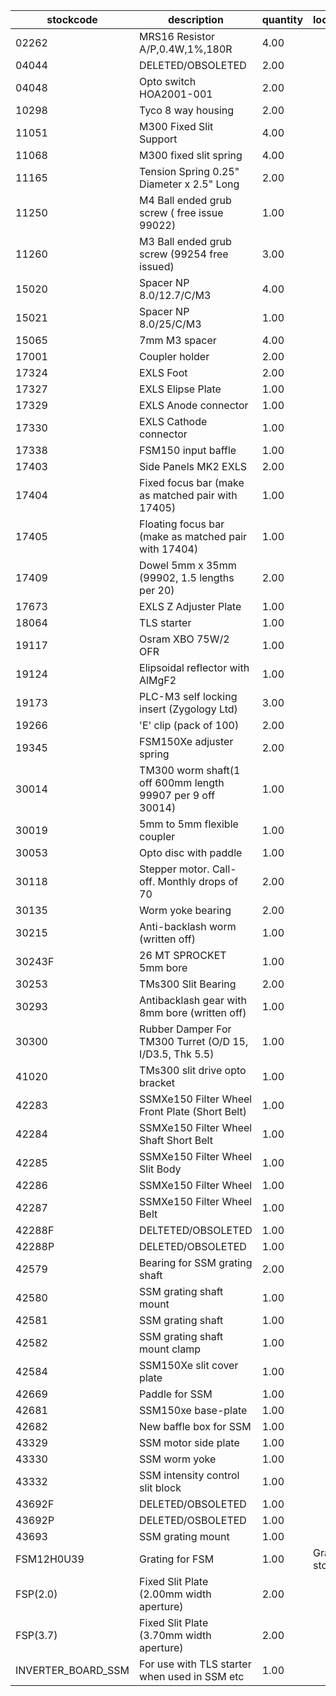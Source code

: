 |stockcode|description|quantity|location|
|---------|-----------|--------|--------|
|02262|MRS16 Resistor A/P,0.4W,1%,180R|4.00||
|04044|DELETED/OBSOLETED|2.00||
|04048|Opto switch  HOA2001-001|2.00||
|10298|Tyco 8 way housing|2.00||
|11051|M300 Fixed Slit Support|4.00||
|11068|M300 fixed slit spring|4.00||
|11165|Tension Spring 0.25" Diameter x 2.5" Long|2.00||
|11250|M4 Ball ended grub screw ( free issue 99022)|1.00||
|11260|M3 Ball ended grub screw (99254 free issued)|3.00||
|15020|Spacer NP 8.0/12.7/C/M3|4.00||
|15021|Spacer NP 8.0/25/C/M3|1.00||
|15065|7mm M3 spacer|4.00||
|17001|Coupler holder|2.00||
|17324|EXLS Foot|2.00||
|17327|EXLS Elipse Plate|1.00||
|17329|EXLS Anode connector|1.00||
|17330|EXLS Cathode connector|1.00||
|17338|FSM150 input baffle|1.00||
|17403|Side Panels MK2 EXLS|2.00||
|17404|Fixed focus bar (make as matched pair with 17405)|1.00||
|17405|Floating focus bar  (make as matched pair with 17404)|1.00||
|17409|Dowel 5mm x 35mm (99902, 1.5 lengths per 20)|2.00||
|17673|EXLS Z Adjuster Plate|1.00||
|18064|TLS starter|1.00||
|19117|Osram XBO 75W/2 OFR|1.00||
|19124|Elipsoidal reflector with AlMgF2|1.00||
|19173|PLC-M3 self locking insert (Zygology Ltd)|3.00||
|19266|'E' clip (pack of 100)|2.00||
|19345|FSM150Xe adjuster spring|2.00||
|30014|TM300 worm shaft(1 off 600mm length 99907 per 9 off 30014)|1.00||
|30019|5mm to 5mm flexible coupler|1.00||
|30053|Opto disc with paddle|1.00||
|30118|Stepper motor.  Call-off.  Monthly drops of 70|2.00||
|30135|Worm yoke bearing|2.00||
|30215|Anti-backlash worm (written off)|1.00||
|30243F|26 MT SPROCKET 5mm bore|1.00||
|30253|TMs300 Slit Bearing|2.00||
|30293|Antibacklash gear with 8mm bore (written off)|1.00||
|30300|Rubber Damper For TM300 Turret (O/D 15, I/D3.5, Thk 5.5)|1.00||
|41020|TMs300 slit drive opto bracket|1.00||
|42283|SSMXe150 Filter Wheel Front Plate (Short Belt)|1.00||
|42284|SSMXe150 Filter Wheel Shaft Short Belt|1.00||
|42285|SSMXe150 Filter Wheel Slit Body|1.00||
|42286|SSMXe150 Filter Wheel|1.00||
|42287|SSMXe150 Filter Wheel Belt|1.00||
|42288F|DELTETED/OBSOLETED|1.00||
|42288P|DELETED/OBSOLETED|1.00||
|42579|Bearing for SSM grating shaft|2.00||
|42580|SSM grating shaft mount|1.00||
|42581|SSM grating shaft|1.00||
|42582|SSM grating shaft mount clamp|1.00||
|42584|SSM150Xe slit cover plate|1.00||
|42669|Paddle for SSM|1.00||
|42681|SSM150xe base-plate|1.00| |
|42682|New baffle box for SSM|1.00||
|43329|SSM motor side plate|1.00||
|43330|SSM worm yoke|1.00||
|43332|SSM intensity control slit block|1.00||
|43692F|DELETED/OBSOLETED|1.00||
|43692P|DELETED/OSBOLETED|1.00||
|43693|SSM grating mount|1.00||
|FSM12H0U39|Grating for FSM|1.00|Grating stock|
|FSP(2.0)|Fixed Slit Plate (2.00mm width aperture)|2.00||
|FSP(3.7)|Fixed Slit Plate (3.70mm width aperture)|2.00||
|INVERTER_BOARD_SSM|For use with TLS starter when used in SSM etc|1.00||
